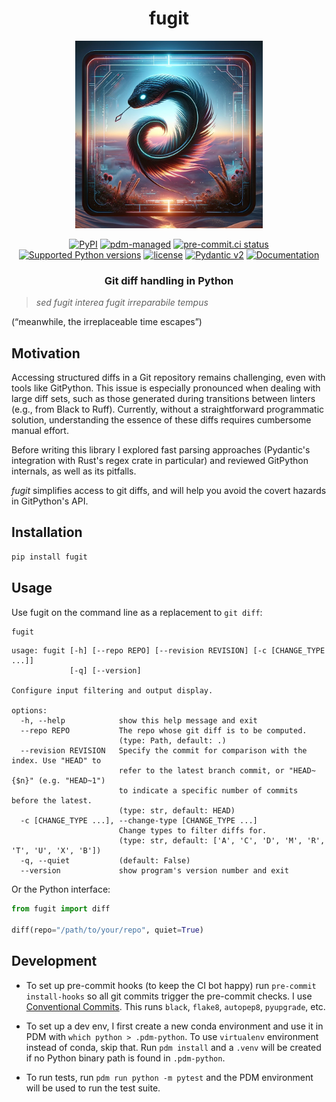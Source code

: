 <div align="center">

# fugit

<img src="https://github.com/lmmx/fugit/raw/master/docs/assets/images/hero.png" alt="Fugit Logo" width=300></img>

[![PyPI](https://img.shields.io/pypi/v/fugit?logo=python&logoColor=%23cccccc)](https://pypi.org/project/fugit)
[![pdm-managed](https://img.shields.io/badge/pdm-managed-blueviolet)](https://pdm.fming.dev)
[![pre-commit.ci status](https://results.pre-commit.ci/badge/github/lmmx/fugit/master.svg)](https://results.pre-commit.ci/latest/github/lmmx/fugit/master)
[![Supported Python versions](https://img.shields.io/pypi/pyversions/fugit.svg)](https://pypi.org/project/fugit)
[![license](https://img.shields.io/github/license/lmmx/fugit.svg)](https://github.com/lmmx/fugit/blob/main/LICENSE)
[![Pydantic v2](https://img.shields.io/endpoint?url=https://raw.githubusercontent.com/pydantic/pydantic/main/docs/badge/v2.json)](https://docs.pydantic.dev/latest/contributing/#badges)
[![Documentation](https://readthedocs.org/projects/fugit/badge/?version=latest)](https://fugit.readthedocs.io/en/latest/?version=latest)

### Git diff handling in Python

</div>

> _sed fugit interea fugit irreparabile tempus_

(“meanwhile, the irreplaceable time escapes”)

## Motivation

Accessing structured diffs in a Git repository remains challenging, even with tools like GitPython.
This issue is especially pronounced when dealing with large diff sets, such as those generated
during transitions between linters (e.g., from Black to Ruff). Currently, without a straightforward
programmatic solution, understanding the essence of these diffs requires cumbersome manual effort.

Before writing this library I explored fast parsing approaches (Pydantic's integration with Rust's regex
crate in particular) and reviewed GitPython internals, as well as its pitfalls.

_fugit_ simplifies access to git diffs, and will help you avoid the covert hazards in GitPython's API.

## Installation

```py
pip install fugit
```

## Usage

Use fugit on the command line as a replacement to `git diff`:

```sh
fugit
```

```
usage: fugit [-h] [--repo REPO] [--revision REVISION] [-c [CHANGE_TYPE ...]]
             [-q] [--version]

Configure input filtering and output display.

options:
  -h, --help            show this help message and exit
  --repo REPO           The repo whose git diff is to be computed.
                        (type: Path, default: .)
  --revision REVISION   Specify the commit for comparison with the index. Use "HEAD" to
                        refer to the latest branch commit, or "HEAD~{$n}" (e.g. "HEAD~1")
                        to indicate a specific number of commits before the latest.
                        (type: str, default: HEAD)
  -c [CHANGE_TYPE ...], --change-type [CHANGE_TYPE ...]
                        Change types to filter diffs for.
                        (type: str, default: ['A', 'C', 'D', 'M', 'R', 'T', 'U', 'X', 'B'])
  -q, --quiet           (default: False)
  --version             show program's version number and exit
```

Or the Python interface:

```py
from fugit import diff

diff(repo="/path/to/your/repo", quiet=True)
```

## Development

- To set up pre-commit hooks (to keep the CI bot happy) run `pre-commit install-hooks` so all git
  commits trigger the pre-commit checks. I use [Conventional Commits](https://www.conventionalcommits.org/en/v1.0.0/).
  This runs `black`, `flake8`, `autopep8`, `pyupgrade`, etc.

- To set up a dev env, I first create a new conda environment and use it in PDM with `which python > .pdm-python`.
  To use `virtualenv` environment instead of conda, skip that. Run `pdm install` and a `.venv` will be created if no
  Python binary path is found in `.pdm-python`.

- To run tests, run `pdm run python -m pytest` and the PDM environment will be used to run the test suite.
